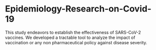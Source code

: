 # Epidemiology-Research-on-Covid-19
This study endeavors to establish the effectiveness of SARS-CoV-2 vaccines. We developed a tractable tool to analyze the impact of vaccination or any non pharmaceutical policy against disease severity.
